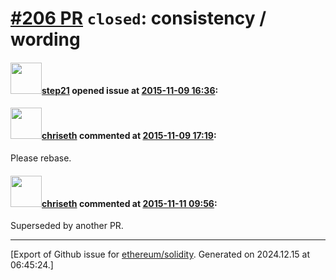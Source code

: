 # [\#206 PR](https://github.com/ethereum/solidity/pull/206) `closed`: consistency / wording

#### <img src="https://avatars.githubusercontent.com/u/46968?u=d28f6586f5ac1653f0d992c7a4a351d3d1cce130&v=4" width="50">[step21](https://github.com/step21) opened issue at [2015-11-09 16:36](https://github.com/ethereum/solidity/pull/206):



#### <img src="https://avatars.githubusercontent.com/u/9073706?v=4" width="50">[chriseth](https://github.com/chriseth) commented at [2015-11-09 17:19](https://github.com/ethereum/solidity/pull/206#issuecomment-155130410):

Please rebase.

#### <img src="https://avatars.githubusercontent.com/u/9073706?v=4" width="50">[chriseth](https://github.com/chriseth) commented at [2015-11-11 09:56](https://github.com/ethereum/solidity/pull/206#issuecomment-155719646):

Superseded by another PR.


-------------------------------------------------------------------------------



[Export of Github issue for [ethereum/solidity](https://github.com/ethereum/solidity). Generated on 2024.12.15 at 06:45:24.]
